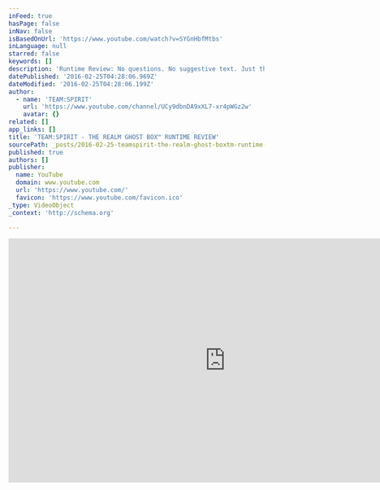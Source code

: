 ```yaml
---
inFeed: true
hasPage: false
inNav: false
isBasedOnUrl: 'https://www.youtube.com/watch?v=SYGnHbfMtbs'
inLanguage: null
starred: false
keywords: []
description: 'Runtime Review: No questions. No suggestive text. Just the GB-REALM created by the founder of GHOSTHUNTERAPPS™/ http://ghosthunterapps.com/ (Anthony F. Sanchez) ..and you. What did you hear? Leave your thoughts in the comments section below and thanks for watching TEAM:SPIRIT. ( (SUBSCRIBE to support our research) )'
datePublished: '2016-02-25T04:28:06.969Z'
dateModified: '2016-02-25T04:28:06.199Z'
author:
  - name: 'TEAM:SPIRIT'
    url: 'https://www.youtube.com/channel/UCy9dbnDA9xXL7-xr4pWGz2w'
    avatar: {}
related: []
app_links: []
title: 'TEAM:SPIRIT - THE REALM GHOST BOX™ RUNTIME REVIEW'
sourcePath: _posts/2016-02-25-teamspirit-the-realm-ghost-boxtm-runtime-review.md
published: true
authors: []
publisher:
  name: YouTube
  domain: www.youtube.com
  url: 'https://www.youtube.com/'
  favicon: 'https://www.youtube.com/favicon.ico'
_type: VideoObject
_context: 'http://schema.org'

---
```

<iframe src="https://cdn.embedly.com/widgets/media.html?src=https%3A%2F%2Fwww.youtube.com%2Fembed%2FSYGnHbfMtbs%3Ffeature%3Doembed&amp;url=https%3A%2F%2Fwww.youtube.com%2Fwatch%3Fv%3DSYGnHbfMtbs&amp;image=https%3A%2F%2Fi.ytimg.com%2Fvi%2FSYGnHbfMtbs%2Fhqdefault.jpg&amp;key=b7d04c9b404c499eba89ee7072e1c4f7&amp;type=text%2Fhtml&amp;schema=youtube" width="854" height="480" scrolling="no" frameborder="0" allowfullscreen="allowfullscreen" style=""></iframe>